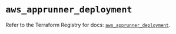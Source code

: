 # `aws_apprunner_deployment`

Refer to the Terraform Registry for docs: [`aws_apprunner_deployment`](https://registry.terraform.io/providers/hashicorp/aws/5.62.0/docs/resources/apprunner_deployment).
